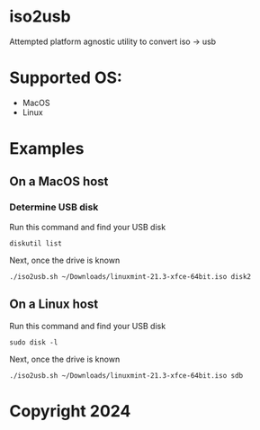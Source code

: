 iso2usb
=======

Attempted platform agnostic utility to convert iso -> usb


# Supported OS:

- MacOS
- Linux


# Examples

## On a MacOS host


### Determine USB disk

Run this command and find your USB disk

```
diskutil list
```

Next, once the drive is known

```
./iso2usb.sh ~/Downloads/linuxmint-21.3-xfce-64bit.iso disk2
```


## On a Linux host

Run this command and find your USB disk
```
sudo disk -l
```

Next, once the drive is known

```
./iso2usb.sh ~/Downloads/linuxmint-21.3-xfce-64bit.iso sdb
```


# Copyright 2024
